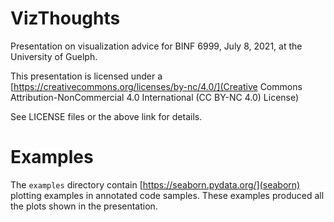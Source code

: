 # VizThoughts

Presentation on visualization advice for BINF 6999, July 8, 2021, at the University of Guelph.

This presentation is licensed under a
[https://creativecommons.org/licenses/by-nc/4.0/](Creative Commons Attribution-NonCommercial 4.0 International (CC BY-NC 4.0) License)

See LICENSE files or the above link for details.

# Examples

The `examples` directory contain [https://seaborn.pydata.org/](seaborn) plotting examples in annotated code samples.  These examples produced all the plots shown in the presentation.

